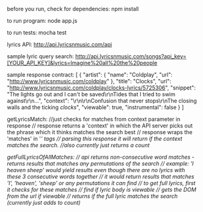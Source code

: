 before you run, check for dependencies:
npm install

to run program:
node app.js

to run tests:
mocha test

lyrics API:
http://api.lyricsnmusic.com/api

sample lyric query search:
http://api.lyricsnmusic.com/songs?api_key=[YOUR_API_KEY]&lyrics=Imagine%20all%20the%20people


sample response contract:
[
    {
        "artist": {
            "name": "Coldplay",
            "url": "http://www.lyricsnmusic.com/coldplay"
        },
        "title": "Clocks",
        "url": "http://www.lyricsnmusic.com/coldplay/clocks-lyrics/5725306",
        "snippet": "The lights go out and I can't be saved\r\nTides that I tried to swim against\r\n...",
        "context": "\r\n\r\nConfusion that never stops\r\nThe closing walls and the ticking <em>clocks</em>",
        "viewable": true,
        "instrumental": false
    }
]

getLyricsMatch:
//just checks for matches from context parameter in response
// response returns a 'context' in which the API server picks out the phrase which it thinks matches the search best
// response wraps the 'matches' in '<em>' tags
// parsing this response it will return if the context matches the search.
//also currently just returns a count

getFullLyricsOfAllMatches:
// api returns non-consecutive word matches - returns results that matches any permutations of the search
    // example: 'I heaven sheep' would yield results even though there are no lyrics with these 3 consecutive words together
    // it would return results that matches 'I', 'heaven', 'sheep' or any permutations it can find
// to get full lyrics, first it checks for these matches
// find if lyric body is viewable
// gets the DOM from the url if viewable
// returns if the full lyric matches the search (currently just adds to count)